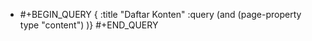 - #+BEGIN_QUERY
  {
  :title "Daftar Konten"
  :query (and
  (page-property type "content")
  )}
  #+END_QUERY
